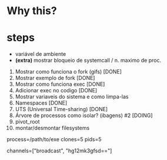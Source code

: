 # Why this?

# steps

-  variável de ambiente
- **(extra)** mostrar bloqueio de systemcall / n. maximo de proc.

1. Mostrar como funciona o fork (gifs) [DONE]
2. Mostrar exemplo de fork  [DONE]
3. Mostrar como funciona exec [DONE]
4. Adicionar exec no codigo [DONE]
5. Mostrar variaveis do sistema e como limpa-las
6. Namespaces [DONE]
7. UTS (Universal Time-sharing) [DONE]
8. Árvore de processos como isolar? (ibagens) #2 [DOING]
9. pivot_root
10. montar/desmontar filesystems


process=/path/to/exe
clones=5
pids=5


channels=["broadcast", "hg12mk3gfsd=="]
